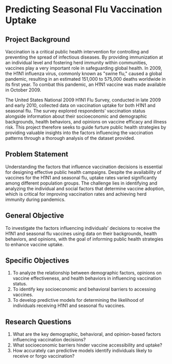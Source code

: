 # **Predicting Seasonal Flu Vaccination Uptake**
## **Project Background**

Vaccination is a critical public health intervention for controlling and preventing the spread of infectious diseases. 
By providing immunization at an individual level and fostering herd immunity within communities, vaccines play a very important role in safeguarding global health. 
In 2009, the H1N1 influenza virus, commonly known as "swine flu," caused a global pandemic, resulting in an estimated 151,000 to 575,000 deaths worldwide in its first year. 
To combat this pandemic, an H1N1 vaccine was made available in October 2009.

The United States National 2009 H1N1 Flu Survey, conducted in late 2009 and early 2010, collected data on vaccination uptake for both H1N1 and seasonal flu. 
The survey explored respondents’ vaccination status alongside information about their socioeconomic and demographic backgrounds, health behaviors, and opinions on vaccine efficacy and illness risk. 
This project therefore seeks to guide furture public health strategies by providing valuable insights into the factors influencing the vaccination patterns through a thorough analysis of the dataset provided.
## **Problem Statement**

Understanding the factors that influence vaccination decisions is essential for designing effective public health campaigns. 
Despite the availability of vaccines for the H1N1 and seasonal flu, uptake rates varied significantly among different population groups. 
The challenge lies in identifying and analyzing the individual and social factors that determine vaccine adoption, which is critical for improving vaccination rates and achieving herd immunity during pandemics.
## **General Objective**

To investigate the factors influencing individuals’ decisions to receive the H1N1 and seasonal flu vaccines using data on their backgrounds, health behaviors, and opinions, with the goal of informing public health strategies to enhance vaccine uptake.

## **Specific Objectives**

1. To analyze the relationship between demographic factors, opinions on vaccine effectiveness, and health behaviors in influencing vaccination status.
2. To identify key socioeconomic and behavioral barriers to accessing vaccines.
3. To develop predictive models for determining the likelihood of individuals receiving H1N1 and seasonal flu vaccines.

## **Research Questions**

1. What are the key demographic, behavioral, and opinion-based factors influencing vaccination decisions?
2. What socioeconomic barriers hinder vaccine accessibility and uptake?
3. How accurately can predictive models identify individuals likely to receive or forgo vaccination?
